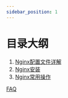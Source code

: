 ```yaml
---
sidebar_position: 1
---
```

# 目录大纲

1. [Nginx配置文件详解](./1.md)
2. [Nginx安装](./2.md)
3. [Nginx常用操作](./3.md)

[FAQ](./FAQ.md)
